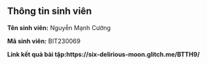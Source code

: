 </head>
<body>
    <div class="info">
        <h2>Thông tin sinh viên</h2>
        <p><strong>Tên sinh viên:</strong> Nguyễn Mạnh Cường</p>
        <p><strong>Mã sinh viên:</strong> BIT230069</p>
        <p><strong>Link kết quả bài tập:https://six-delirious-moon.glitch.me/BTTH9/</strong></p>
    </div>
</body>
</html>


